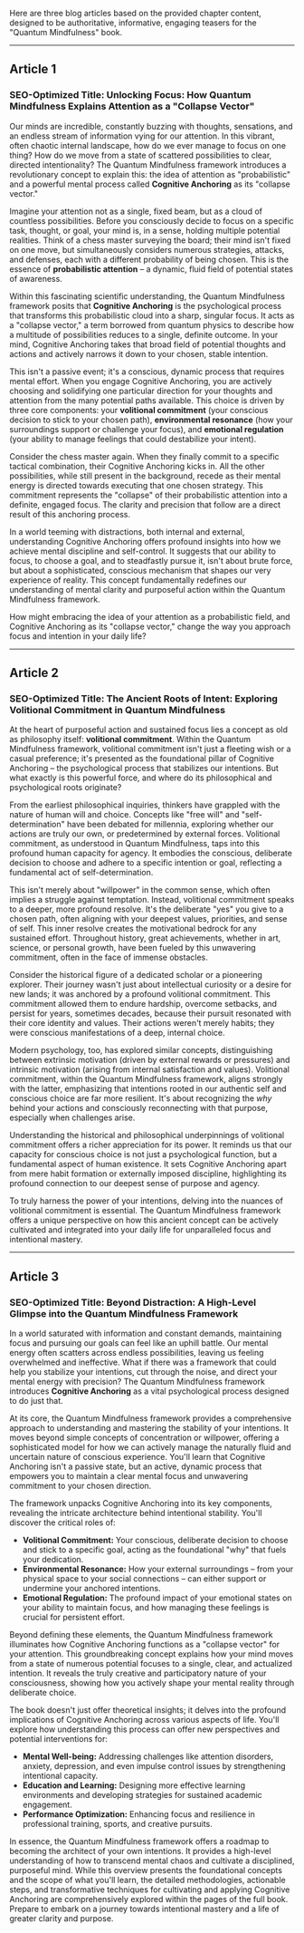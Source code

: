 Here are three blog articles based on the provided chapter content, designed to be authoritative, informative, engaging teasers for the "Quantum Mindfulness" book.

---

## Article 1

### SEO-Optimized Title: Unlocking Focus: How Quantum Mindfulness Explains Attention as a "Collapse Vector"

Our minds are incredible, constantly buzzing with thoughts, sensations, and an endless stream of information vying for our attention. In this vibrant, often chaotic internal landscape, how do we ever manage to focus on one thing? How do we move from a state of scattered possibilities to clear, directed intentionality? The Quantum Mindfulness framework introduces a revolutionary concept to explain this: the idea of attention as "probabilistic" and a powerful mental process called **Cognitive Anchoring** as its "collapse vector."

Imagine your attention not as a single, fixed beam, but as a cloud of countless possibilities. Before you consciously decide to focus on a specific task, thought, or goal, your mind is, in a sense, holding multiple potential realities. Think of a chess master surveying the board; their mind isn't fixed on one move, but simultaneously considers numerous strategies, attacks, and defenses, each with a different probability of being chosen. This is the essence of **probabilistic attention** – a dynamic, fluid field of potential states of awareness.

Within this fascinating scientific understanding, the Quantum Mindfulness framework posits that **Cognitive Anchoring** is the psychological process that transforms this probabilistic cloud into a sharp, singular focus. It acts as a "collapse vector," a term borrowed from quantum physics to describe how a multitude of possibilities reduces to a single, definite outcome. In your mind, Cognitive Anchoring takes that broad field of potential thoughts and actions and actively narrows it down to your chosen, stable intention.

This isn't a passive event; it's a conscious, dynamic process that requires mental effort. When you engage Cognitive Anchoring, you are actively choosing and solidifying one particular direction for your thoughts and attention from the many potential paths available. This choice is driven by three core components: your **volitional commitment** (your conscious decision to stick to your chosen path), **environmental resonance** (how your surroundings support or challenge your focus), and **emotional regulation** (your ability to manage feelings that could destabilize your intent).

Consider the chess master again. When they finally commit to a specific tactical combination, their Cognitive Anchoring kicks in. All the other possibilities, while still present in the background, recede as their mental energy is directed towards executing that one chosen strategy. This commitment represents the "collapse" of their probabilistic attention into a definite, engaged focus. The clarity and precision that follow are a direct result of this anchoring process.

In a world teeming with distractions, both internal and external, understanding Cognitive Anchoring offers profound insights into how we achieve mental discipline and self-control. It suggests that our ability to focus, to choose a goal, and to steadfastly pursue it, isn't about brute force, but about a sophisticated, conscious mechanism that shapes our very experience of reality. This concept fundamentally redefines our understanding of mental clarity and purposeful action within the Quantum Mindfulness framework.

How might embracing the idea of your attention as a probabilistic field, and Cognitive Anchoring as its "collapse vector," change the way you approach focus and intention in your daily life?

---

## Article 2

### SEO-Optimized Title: The Ancient Roots of Intent: Exploring Volitional Commitment in Quantum Mindfulness

At the heart of purposeful action and sustained focus lies a concept as old as philosophy itself: **volitional commitment**. Within the Quantum Mindfulness framework, volitional commitment isn't just a fleeting wish or a casual preference; it's presented as the foundational pillar of Cognitive Anchoring – the psychological process that stabilizes our intentions. But what exactly is this powerful force, and where do its philosophical and psychological roots originate?

From the earliest philosophical inquiries, thinkers have grappled with the nature of human will and choice. Concepts like "free will" and "self-determination" have been debated for millennia, exploring whether our actions are truly our own, or predetermined by external forces. Volitional commitment, as understood in Quantum Mindfulness, taps into this profound human capacity for agency. It embodies the conscious, deliberate decision to choose and adhere to a specific intention or goal, reflecting a fundamental act of self-determination.

This isn't merely about "willpower" in the common sense, which often implies a struggle against temptation. Instead, volitional commitment speaks to a deeper, more profound resolve. It's the deliberate "yes" you give to a chosen path, often aligning with your deepest values, priorities, and sense of self. This inner resolve creates the motivational bedrock for any sustained effort. Throughout history, great achievements, whether in art, science, or personal growth, have been fueled by this unwavering commitment, often in the face of immense obstacles.

Consider the historical figure of a dedicated scholar or a pioneering explorer. Their journey wasn't just about intellectual curiosity or a desire for new lands; it was anchored by a profound volitional commitment. This commitment allowed them to endure hardship, overcome setbacks, and persist for years, sometimes decades, because their pursuit resonated with their core identity and values. Their actions weren't merely habits; they were conscious manifestations of a deep, internal choice.

Modern psychology, too, has explored similar concepts, distinguishing between extrinsic motivation (driven by external rewards or pressures) and intrinsic motivation (arising from internal satisfaction and values). Volitional commitment, within the Quantum Mindfulness framework, aligns strongly with the latter, emphasizing that intentions rooted in our authentic self and conscious choice are far more resilient. It's about recognizing the *why* behind your actions and consciously reconnecting with that purpose, especially when challenges arise.

Understanding the historical and philosophical underpinnings of volitional commitment offers a richer appreciation for its power. It reminds us that our capacity for conscious choice is not just a psychological function, but a fundamental aspect of human existence. It sets Cognitive Anchoring apart from mere habit formation or externally imposed discipline, highlighting its profound connection to our deepest sense of purpose and agency.

To truly harness the power of your intentions, delving into the nuances of volitional commitment is essential. The Quantum Mindfulness framework offers a unique perspective on how this ancient concept can be actively cultivated and integrated into your daily life for unparalleled focus and intentional mastery.

---

## Article 3

### SEO-Optimized Title: Beyond Distraction: A High-Level Glimpse into the Quantum Mindfulness Framework

In a world saturated with information and constant demands, maintaining focus and pursuing our goals can feel like an uphill battle. Our mental energy often scatters across endless possibilities, leaving us feeling overwhelmed and ineffective. What if there was a framework that could help you stabilize your intentions, cut through the noise, and direct your mental energy with precision? The Quantum Mindfulness framework introduces **Cognitive Anchoring** as a vital psychological process designed to do just that.

At its core, the Quantum Mindfulness framework provides a comprehensive approach to understanding and mastering the stability of your intentions. It moves beyond simple concepts of concentration or willpower, offering a sophisticated model for how we can actively manage the naturally fluid and uncertain nature of conscious experience. You'll learn that Cognitive Anchoring isn't a passive state, but an active, dynamic process that empowers you to maintain a clear mental focus and unwavering commitment to your chosen direction.

The framework unpacks Cognitive Anchoring into its key components, revealing the intricate architecture behind intentional stability. You'll discover the critical roles of:
*   **Volitional Commitment:** Your conscious, deliberate decision to choose and stick to a specific goal, acting as the foundational "why" that fuels your dedication.
*   **Environmental Resonance:** How your external surroundings – from your physical space to your social connections – can either support or undermine your anchored intentions.
*   **Emotional Regulation:** The profound impact of your emotional states on your ability to maintain focus, and how managing these feelings is crucial for persistent effort.

Beyond defining these elements, the Quantum Mindfulness framework illuminates how Cognitive Anchoring functions as a "collapse vector" for your attention. This groundbreaking concept explains how your mind moves from a state of numerous potential focuses to a single, clear, and actualized intention. It reveals the truly creative and participatory nature of your consciousness, showing how you actively shape your mental reality through deliberate choice.

The book doesn't just offer theoretical insights; it delves into the profound implications of Cognitive Anchoring across various aspects of life. You'll explore how understanding this process can offer new perspectives and potential interventions for:
*   **Mental Well-being:** Addressing challenges like attention disorders, anxiety, depression, and even impulse control issues by strengthening intentional capacity.
*   **Education and Learning:** Designing more effective learning environments and developing strategies for sustained academic engagement.
*   **Performance Optimization:** Enhancing focus and resilience in professional training, sports, and creative pursuits.

In essence, the Quantum Mindfulness framework offers a roadmap to becoming the architect of your own intentions. It provides a high-level understanding of how to transcend mental chaos and cultivate a disciplined, purposeful mind. While this overview presents the foundational concepts and the scope of what you'll learn, the detailed methodologies, actionable steps, and transformative techniques for cultivating and applying Cognitive Anchoring are comprehensively explored within the pages of the full book. Prepare to embark on a journey towards intentional mastery and a life of greater clarity and purpose.
